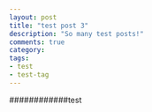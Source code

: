 ```yaml
---
layout: post
title: "test post 3"
description: "So many test posts!"
comments: true
category: 
tags:
- test
- test-tag
---
```



############test
